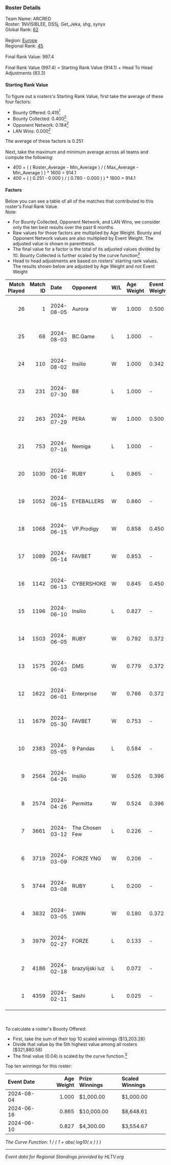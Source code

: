 ### Roster Details<br />
Team Name: ARCRED<br />
Roster: 1NVISIBLEE, DSSj, Get_Jeka, shg, synyx<br />
Global Rank: [62](../standings_global.md)<br />
<br />
Region: [Europe]( ../standings_europe.md)<br />
Regional Rank: [45]( ../standings_europe.md)<br />
<br />
Final Rank Value:  997.4<br />
<br />
Final Rank Value (997.4) = Starting Rank Value (914.1) + Head To Head Adjustments (83.3)<br />

#### Starting Rank Value<br />
To figure out a rosters's Starting Rank Value, first take the average of these four factors:<br />
- Bounty Offered: 0.419[<sup>1</sup>](#table2)
- Bounty Collected: 0.400[<sup>2</sup>](#table1)
- Opponent Network: 0.184[<sup>2</sup>](#table1)
- LAN Wins: 0.000[<sup>2</sup>](#table1)

The average of these factors is 0.251<br />
<br />
Next, take the maximum and minimum average across all teams and compute the following:<br />
- 400 + ( ( Roster_Average - Min_Average ) / ( Max_Average - Min_Average ) ) * 1600 = 914.1
- 400 + ( ( 0.251 - 0.000 ) / ( 0.780 - 0.000 ) ) * 1600 = 914.1


#### Factors<br />
Below you can see a table of all of the matches that contributed to this roster's Final Rank Value.<br />
Note:<br />

- For Bounty Collected, Opponent Network, and LAN Wins, we consider only the ten best results over the past 6 months.
- Raw values for those factors are multiplied by Age Weight. Bounty and Opponent Network values are also multiplied by Event Weight. The adjusted value is shown in parenthesis.
- The final value for a factor is the total of its adjusted values divided by 10. Bounty Collected is further scaled by the curve function[<sup>3</sup>](#curveFunction)
- Head to head adjustments are based on rosters' starting rank values. The results shown below are adjusted by Age Weight and not Event Weight
<span id="table1"></span><br />


| Match Played | Match ID | Date       | Opponent        | W/L | Age Weight | Event Weight | Bounty Collected | Opponent Network | LAN Wins  | H2H Adj. | Roster                                 |
| -: | -: | :- | :- | :- | :- | :- | :- | :- | :- | -: | :- |
|           26 |        1 | 2024-08-05 | Aurora          | W   | 1.000      | 0.500        | 0.422 (0.211)    | 0.778 (0.389)    | 0 (0.000) |    28.80 | 1NVISIBLEE, DSSj, Get_Jeka, shg, synyx |
|           25 |       68 | 2024-08-03 | BC.Game         | L   | 1.000      | -            | -                | -                | -         |   -17.78 | 1NVISIBLEE, DSSj, Get_Jeka, shg, synyx |
|           24 |      110 | 2024-08-02 | Insilio         | W   | 1.000      | 0.342        | 0.023 (0.008)    | 0.552 (0.189)    | 0 (0.000) |    14.29 | 1NVISIBLEE, DSSj, Get_Jeka, shg, synyx |
|           23 |      231 | 2024-07-30 | B8              | L   | 1.000      | -            | -                | -                | -         |    -8.48 | 1NVISIBLEE, DSSj, Get_Jeka, shg, synyx |
|           22 |      263 | 2024-07-29 | PERA            | W   | 1.000      | 0.500        | 0.048 (0.024)    | 0.446 (0.223)    | 0 (0.000) |    15.26 | 1NVISIBLEE, DSSj, Get_Jeka, shg, synyx |
|           21 |      753 | 2024-07-16 | Nemiga          | L   | 1.000      | -            | -                | -                | -         |    -7.26 | 1NVISIBLEE, DSSj, Get_Jeka, shg, synyx |
|           20 |     1030 | 2024-06-16 | RUBY            | L   | 0.865      | -            | -                | -                | -         |   -16.82 | 1NVISIBLEE, DSSj, Get_Jeka, shg, synyx |
|           19 |     1052 | 2024-06-15 | EYEBALLERS      | W   | 0.860      | -            | -                | -                | 0 (0.000) |     9.92 | 1NVISIBLEE, DSSj, Get_Jeka, shg, synyx |
|           18 |     1068 | 2024-06-15 | VP.Prodigy      | W   | 0.858      | 0.450        | 0.025 (0.010)    | 0.393 (0.152)    | 0 (0.000) |    10.77 | 1NVISIBLEE, DSSj, Get_Jeka, shg, synyx |
|           17 |     1089 | 2024-06-14 | FAVBET          | W   | 0.853      | -            | -                | -                | 0 (0.000) |     8.99 | 1NVISIBLEE, DSSj, Get_Jeka, shg, synyx |
|           16 |     1142 | 2024-06-13 | CYBERSHOKE      | W   | 0.845      | 0.450        | 0.039 (0.015)    | 0.346 (0.132)    | 0 (0.000) |    10.91 | 1NVISIBLEE, DSSj, Get_Jeka, shg, synyx |
|           15 |     1196 | 2024-06-10 | Insilio         | L   | 0.827      | -            | -                | -                | -         |   -11.99 | 1NVISIBLEE, DSSj, Get_Jeka, shg, synyx |
|           14 |     1503 | 2024-06-05 | RUBY            | W   | 0.792      | 0.372        | 0.095 (0.028)    | 0.492 (0.145)    | 0 (0.000) |    11.66 | 1NVISIBLEE, DSSj, Get_Jeka, shg, synyx |
|           13 |     1575 | 2024-06-03 | DMS             | W   | 0.779      | 0.372        | -                | 0.438 (0.127)    | 0 (0.000) |    13.90 | 1NVISIBLEE, DSSj, Get_Jeka, shg, synyx |
|           12 |     1622 | 2024-06-01 | Enterprise      | W   | 0.766      | 0.372        | 0.039 (0.011)    | 0.616 (0.176)    | 0 (0.000) |    11.73 | 1NVISIBLEE, DSSj, Get_Jeka, shg, synyx |
|           11 |     1679 | 2024-05-30 | FAVBET          | W   | 0.753      | -            | -                | -                | -         |     7.91 | 1NVISIBLEE, DSSj, Get_Jeka, shg, synyx |
|           10 |     2383 | 2024-05-05 | 9 Pandas        | L   | 0.584      | -            | -                | -                | -         |    -7.38 | 1NVISIBLEE, DSSj, Get_Jeka, shg, synyx |
|            9 |     2564 | 2024-04-26 | Insilio         | W   | 0.526      | 0.396        | 0.023 (0.005)    | 0.552 (0.115)    | -         |     8.54 | 1NVISIBLEE, DSSj, Get_Jeka, shg, synyx |
|            8 |     2574 | 2024-04-26 | Permitta        | W   | 0.524      | 0.396        | 0.024 (0.005)    | 0.902 (0.187)    | -         |     9.59 | 1NVISIBLEE, DSSj, Get_Jeka, shg, synyx |
|            7 |     3661 | 2024-03-12 | The Chosen Few  | L   | 0.226      | -            | -                | -                | -         |    -5.59 | 1NVISIBLEE, DSSj, Get_Jeka, shg, synyx |
|            6 |     3719 | 2024-03-09 | FORZE YNG       | W   | 0.206      | -            | -                | -                | -         |     0.35 | 1NVISIBLEE, DSSj, Get_Jeka, shg, synyx |
|            5 |     3744 | 2024-03-08 | RUBY            | L   | 0.200      | -            | -                | -                | -         |    -3.04 | 1NVISIBLEE, DSSj, Get_Jeka, shg, synyx |
|            4 |     3832 | 2024-03-05 | 1WIN            | W   | 0.180      | 0.372        | 0.033 (0.002)    | -                | -         |     2.98 | 1NVISIBLEE, DSSj, Get_Jeka, shg, synyx |
|            3 |     3979 | 2024-02-27 | FORZE           | L   | 0.133      | -            | -                | -                | -         |    -2.25 | 1NVISIBLEE, DSSj, Get_Jeka, shg, synyx |
|            2 |     4186 | 2024-02-18 | brazylijski luz | L   | 0.072      | -            | -                | -                | -         |    -1.51 | 1NVISIBLEE, DSSj, Get_Jeka, shg, synyx |
|            1 |     4359 | 2024-02-11 | Sashi           | L   | 0.025      | -            | -                | -                | -         |    -0.16 | 1NVISIBLEE, DSSj, Get_Jeka, shg, synyx |

<br />
<span id="table2"></span><br />
To calculate a roster's Bounty Offered:<br />

- First, take the sum of their top 10 scaled winnings ($13,203.28)
- Divide that value by the 5th highest value among all rosters ($321,880.58)
- The final value (0.04) is scaled by the curve function.[<sup>3</sup>](#curveFunction)

Top ten winnings for this roster:<br />

| Event Date | Age Weight | Prize Winnings | Scaled Winnings |
| :- | -: | :- | :- |
| 2024-08-04 |      1.000 | $1,000.00      | $1,000.00       |
| 2024-06-16 |      0.865 | $10,000.00     | $8,648.61       |
| 2024-06-10 |      0.827 | $4,300.00      | $3,554.67       |


<span id="curveFunction"></span>_The Curve Function: 1 / ( 1 + abs( log10( x ) ) )_<br />

---
_Event data for Regional Standings provided by HLTV.org_<br />
